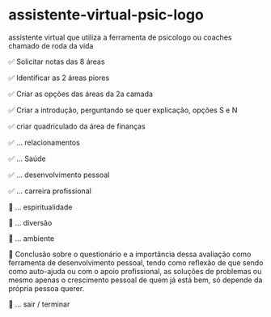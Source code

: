 # assistente-virtual-psic-logo
assistente virtual que utiliza a ferramenta de psicologo ou coaches chamado de roda da vida


✅ Solicitar notas das 8 áreas 

✅ Identificar as 2 áreas piores

✅ Criar as opções das áreas da 2a camada

✅ Criar a introdução, perguntando se quer explicação, opções S e N

✅ criar quadriculado da área de finanças

✅ ... relacionamentos

✅ ... Saúde

✅ ... desenvolvimento pessoal

✅ ... carreira profissional

🔳 ... espiritualidade

🔳 ... diversão

🔳 ... ambiente

🔳 Conclusão sobre o questionário e a importância dessa avaliação como ferramenta de desenvolvimento pessoal, tendo como reflexão de que sendo como auto-ajuda ou com o apoio profissional, as soluções de problemas ou mesmo apenas o crescimento pessoal de quem já está bem, só depende da própria pessoa querer.

🔳 ... sair / terminar
